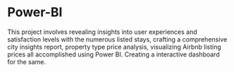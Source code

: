 # Power-BI
This project involves revealing insights into user experiences and satisfaction levels with the numerous listed stays, crafting a comprehensive city insights report, property type price analysis, visualizing Airbnb listing prices all accomplished using Power BI. Creating a interactive dashboard for the same.
